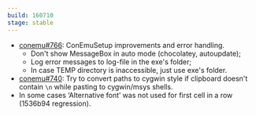 ```yaml
---
build: 160710
stage: stable
---
```


* [conemu#766](https://github.com/Maximus5/ConEmu/issues/766): ConEmuSetup improvements and error handling.
  * Don't show MessageBox in auto mode (chocolatey, autoupdate);
  * Log error messages to log-file in the exe's folder;
  * In case TEMP directory is inaccessible, just use exe's folder.
* [conemu#740](https://github.com/Maximus5/ConEmu/issues/740): Try to convert paths to cygwin style if clipboard doesn't contain `\n` while pasting to cygwin/msys shells.
* In some cases ‘Alternative font’ was not used for first cell in a row (1536b94 regression).
